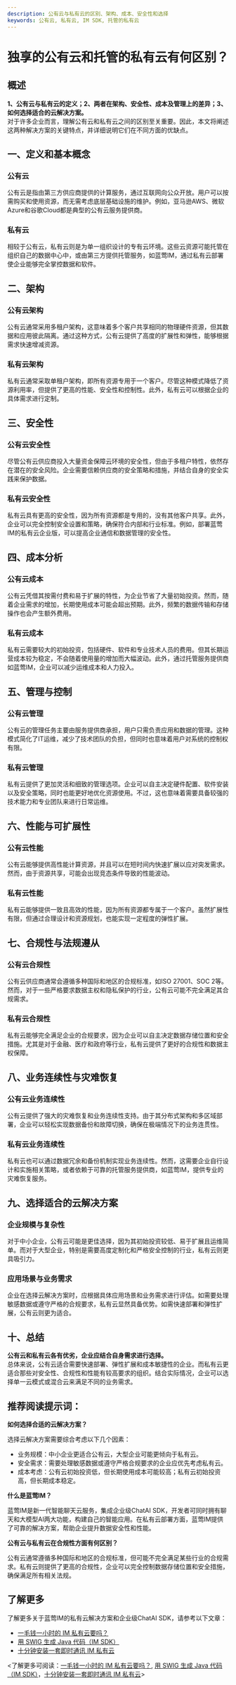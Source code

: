 ```yaml
---
description: 公有云与私有云的区别、架构、成本、安全性和选择
keywords: 公有云, 私有云, IM SDK, 托管的私有云
---
```

# 独享的公有云和托管的私有云有何区别？

## 概述

**1、公有云与私有云的定义；2、两者在架构、安全性、成本及管理上的差异；3、如何选择适合的云解决方案。**  
对于许多企业而言，理解公有云和私有云之间的区别至关重要。因此，本文将阐述这两种解决方案的关键特点，并详细说明它们在不同方面的优缺点。

## 一、定义和基本概念

### 公有云

公有云是指由第三方供应商提供的计算服务，通过互联网向公众开放。用户可以按需购买和使用资源，而无需考虑底层基础设施的维护。例如，亚马逊AWS、微软Azure和谷歌Cloud都是典型的公有云服务提供商。

### 私有云

相较于公有云，私有云则是为单一组织设计的专有云环境。这些云资源可能托管在组织自己的数据中心中，或由第三方提供托管服务，如蓝莺IM，通过私有云部署使企业能够完全掌控数据和软件。

## 二、架构

### 公有云架构

公有云通常采用多租户架构，这意味着多个客户共享相同的物理硬件资源，但其数据和应用彼此隔离。通过这种方式，公有云提供了高度的扩展性和弹性，能够根据需求快速增减资源。

### 私有云架构

私有云通常采取单租户架构，即所有资源专用于一个客户。尽管这种模式降低了资源利用率，但提供了更高的性能、安全性和控制性。此外，私有云可以根据企业的具体需求进行定制。

## 三、安全性

### 公有云安全性

尽管公有云供应商投入大量资金保障云环境的安全性，但由于多租户特性，依然存在潜在的安全风险。企业需要信赖供应商的安全策略和措施，并结合自身的安全实践来保护数据。

### 私有云安全性

私有云具有更高的安全性，因为所有资源都是专用的，没有其他客户共享。此外，企业可以完全控制安全设置和策略，确保符合内部和行业标准。例如，部署蓝莺IM的私有云企业版，可以提高企业通信和数据管理的安全性。

## 四、成本分析

### 公有云成本

公有云凭借其按需付费和易于扩展的特性，为企业节省了大量初始投资。然而，随着企业需求的增加，长期使用成本可能会超出预期。此外，频繁的数据传输和存储操作也会产生额外费用。

### 私有云成本

私有云需要较大的初始投资，包括硬件、软件和专业技术人员的费用。但其长期运营成本较为稳定，不会随着使用量的增加而大幅波动。此外，通过托管服务提供商如蓝莺IM，企业可以减少运维成本和人力投入。

## 五、管理与控制

### 公有云管理

公有云的管理任务主要由服务提供商承担，用户只需负责应用和数据的管理。这种模式简化了IT运维，减少了技术团队的负担，但同时也意味着用户对系统的控制权有限。

### 私有云管理

私有云提供了更加灵活和细致的管理选项。企业可以自主决定硬件配置、软件安装以及安全策略，同时也能更好地优化资源使用。不过，这也意味着需要具备较强的技术能力和专业团队来进行日常运维。

## 六、性能与可扩展性

### 公有云性能

公有云能够提供高性能计算资源，并且可以在短时间内快速扩展以应对突发需求。然而，由于资源共享，可能会出现竞态条件导致的性能波动。

### 私有云性能

私有云能够提供一致且高效的性能，因为所有资源都专属于一个客户。虽然扩展性有限，但通过合理设计和资源规划，也能实现一定程度的弹性扩展。

## 七、合规性与法规遵从

### 公有云合规性

公有云供应商通常会遵循多种国际和地区的合规标准，如ISO 27001、SOC 2等。然而，对于一些严格要求数据主权和隐私保护的行业，公有云可能不完全满足其合规需求。

### 私有云合规性

私有云能够完全满足企业的合规要求，因为企业可以自主决定数据存储位置和安全措施。尤其是对于金融、医疗和政府等行业，私有云提供了更好的合规性和数据主权保障。

## 八、业务连续性与灾难恢复

### 公有云业务连续性

公有云提供了强大的灾难恢复和业务连续性支持。由于其分布式架构和多区域部署，企业可以轻松实现数据备份和故障切换，确保在极端情况下的业务连贯性。

### 私有云业务连续性

私有云也可以通过数据冗余和备份机制实现业务连续性。然而，这需要企业自行设计和实施相关策略，或者依赖于可靠的托管服务提供商，如蓝莺IM，提供专业的灾难恢复服务。

## 九、选择适合的云解决方案

### 企业规模与复杂性

对于中小企业，公有云可能是更佳选择，因为其初始投资较低、易于扩展且运维简单。而对于大型企业，特别是需要高度定制化和严格安全控制的行业，私有云则更具吸引力。

### 应用场景与业务需求

企业在选择云解决方案时，应根据具体应用场景和业务需求进行评估。如需要处理敏感数据或遵守严格的合规要求，私有云显然具备优势。如需快速部署和弹性扩展，公有云则更为适合。

## 十、总结

**公有云和私有云各有优劣，企业应结合自身需求进行选择。**  
总体来说，公有云适合需要快速部署、弹性扩展和成本敏捷性的企业。而私有云更适合那些对安全性、合规性和性能有较高要求的组织。结合实际情况，企业可以选择单一云模式或混合云来满足不同的业务需求。

## 推荐阅读提示词：

**如何选择合适的云解决方案？**

选择云解决方案需要综合考虑以下几个因素：
- 业务规模：中小企业更适合公有云，大型企业可能更倾向于私有云。
- 安全需求：需要处理敏感数据或遵守严格合规要求的企业应优先考虑私有云。
- 成本考虑：公有云初始投资低，但长期使用成本可能较高；私有云初始投资高，但长期成本稳定。

**什么是蓝莺IM？**

蓝莺IM是新一代智能聊天云服务，集成企业级ChatAI SDK，开发者可同时拥有聊天和大模型AI两大功能，构建自己的智能应用。在私有云部署方面，蓝莺IM提供了可靠的解决方案，帮助企业提升数据安全性和性能。

**公有云与私有云在合规性方面有何区别？**

公有云通常遵循多种国际和地区的合规标准，但可能不完全满足某些行业的合规需求。私有云则提供了更高的合规性，企业可以完全控制数据存储位置和安全措施，确保满足所有相关法规。

## 了解更多

了解更多关于蓝莺IM的私有云解决方案和企业级ChatAI SDK，请参考以下文章：

- [一毛钱一小时的 IM 私有云要吗？](articles/product-and-technologies/want-an-im-private-cloud-for-a-dime-an-hour.html)
- [用 SWIG 生成 Java 代码（IM SDK）](articles/product-and-technologies/generating-java-code-with-swig.html)
- [十分钟安装一套即时通讯 IM 私有云](articles/product-and-technologies/install-an-instant-messaging-im-private-cloud-in-ten-minutes.html)

<了解更多可阅读：[一毛钱一小时的 IM 私有云要吗？](articles/product-and-technologies/want-an-im-private-cloud-for-a-dime-an-hour.html), [用 SWIG 生成 Java 代码（IM SDK）](articles/product-and-technologies/generating-java-code-with-swig.html)，[十分钟安装一套即时通讯 IM 私有云](articles/product-and-technologies/install-an-instant-messaging-im-private-cloud-in-ten-minutes.html)>
